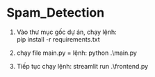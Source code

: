 # Spam_Detection

1) Vào thư mục gốc dự án, chạy lệnh:  
pip install -r requirements.txt

2) chạy file main.py = lệnh:
python .\main.py

3) Tiếp tục chạy lệnh:
streamlit run .\frontend.py

